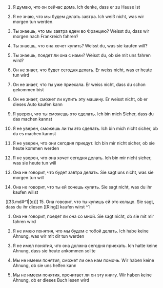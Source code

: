 1. Я думаю, что он сейчас дома.  Ich denke, dass er zu Hause ist

2. Я не знаю, что мы будем делать завтра. Ich weiß nicht, was wir morgen tun werden.

3. Ты знаешь, что мы завтра едем во Францию? Weisst du, dass wir morgen nach Frankreich fahren?

4. Ты знаешь, что она хочет купить? Weisst du, was sie kaufen will?  

5. Ты знаешь, поедет ли она с нами? Weisst du, ob sie mit uns fahren wird?

6. Он не знает, что будет сегодня делать. Er weiss nicht, was er heute tun wird

7. Он не знает, что ты уже приехала. Er weiss nicht, dass du schon gekommen bist

8. Он не знает, сможет ли купить эту машину. Er weisst nicht, ob er dieses Auto kaufen kann

9. Я уверен, что ты сможешь это сделать. Ich bin mich Sicher, dass du das machen kannst

10. Я не уверен, сможешь ли ты это сделать. Ich bin mich nicht sicher, ob du es machen kannst

11. Я не уверен, что они сегодня приедут. Ich bin mir nicht sicher, ob sie heute kommen werden

12. Я не уверен, что она хочет сегодня делать. Ich bin mir nicht sicher, was sie heute tun will

13. Она не говорит, что будет завтра делать. Sie sagt uns nicht, was sie morgen tun will

14. Она не говорит, что ты ей хочешь купить. Sie sagt nicht, was du ihr kaufen willst

[[33.md#^1|(q)]] 15. Она говорит, что ты купишь ей это кольцо. Sie sagt, dass du ihr diesen [[Ring]] kaufen wirst ^1

1. Она не говорит, поедет ли она со мной. Sie sagt nicht, ob sie mit mir fahren wird

2. Я не имею понятия, что мы будем с тобой делать. Ich habe keine Ahnung, was wir mit dir tun werden 

3. Я не имел понятия, что она должна сегодня приехать. Ich hatte keine Ahnung, dass sie heute ankommen sollte

4. Мы не имеем понятия, сможет ли она нам помочь. Wir haben keine Ahnung, ob sie uns helfen kann

5. Мы не имеем понятия, прочитает ли он эту книгу. Wir haben keine Ahnung, ob er dieses Buch lesen wird
